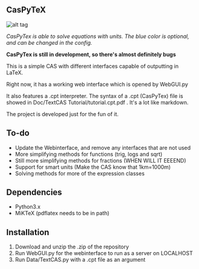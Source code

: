 CasPyTeX
------------------------------
![alt tag](http://i.imgur.com/14PCKRd.png)

*CasPyTex is able to solve equations with units. The blue color is optional, and can be changed in the config.*

**CasPyTex is still in development, so there's almost definitely bugs**

This is a simple CAS with different interfaces capable of outputting in LaTeX.

Right now, it has a working web interface which is opened by WebGUI.py

It also features a .cpt interpreter. The syntax of a .cpt (CasPyTex) file is showed in Doc/TextCAS Tutorial/tutorial.cpt.pdf . It's a lot like markdown.

The project is developed just for the fun of it.

To-do
-------------
- Update the Webinterface, and remove any interfaces that are not used
- More simplifying methods for functions (trig, logs and sqrt)
- Still more simplifying methods for fractions (WHEN WILL IT EEEEND)
- Support for smart units (Make the CAS know that 1km=1000m)
- Solving methods for more of the expression classes


Dependencies
-------------
- Python3.x
- MiKTeX (pdflatex needs to be in path)

Installation
--------------
1. Download and unzip the .zip of the repository
2. Run WebGUI.py for the webinterface to run as a server on LOCALHOST
3. Run Data/TextCAS.py with a .cpt file as an argument